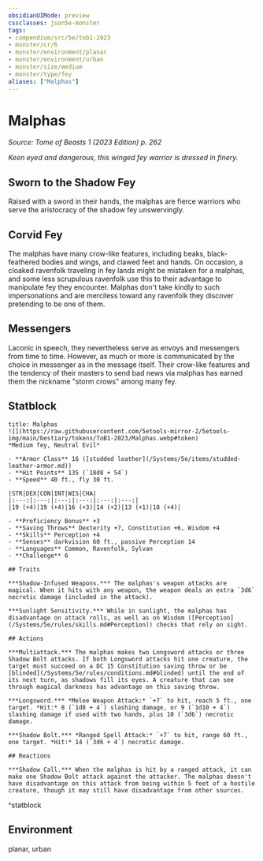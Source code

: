 ```yaml
---
obsidianUIMode: preview
cssclasses: json5e-monster
tags:
- compendium/src/5e/tob1-2023
- monster/cr/6
- monster/environment/planar
- monster/environment/urban
- monster/size/medium
- monster/type/fey
aliases: ["Malphas"]
---
```

# Malphas
*Source: Tome of Beasts 1 (2023 Edition) p. 262*  

*Keen eyed and dangerous, this winged fey warrior is dressed in finery.*

## Sworn to the Shadow Fey

Raised with a sword in their hands, the malphas are fierce warriors who serve the aristocracy of the shadow fey unswervingly.

## Corvid Fey

The malphas have many crow-like features, including beaks, black-feathered bodies and wings, and clawed feet and hands. On occasion, a cloaked ravenfolk traveling in fey lands might be mistaken for a malphas, and some less scrupulous ravenfolk use this to their advantage to manipulate fey they encounter. Malphas don't take kindly to such impersonations and are merciless toward any ravenfolk they discover pretending to be one of them.

## Messengers

Laconic in speech, they nevertheless serve as envoys and messengers from time to time. However, as much or more is communicated by the choice in messenger as in the message itself. Their crow-like features and the tendency of their masters to send bad news via malphas has earned them the nickname "storm crows" among many fey.

## Statblock

```ad-statblock
title: Malphas
![](https://raw.githubusercontent.com/5etools-mirror-2/5etools-img/main/bestiary/tokens/ToB1-2023/Malphas.webp#token)
*Medium fey, Neutral Evil*

- **Armor Class** 16 ([studded leather](/Systems/5e/items/studded-leather-armor.md))
- **Hit Points** 135 (`18d8 + 54`)
- **Speed** 40 ft., fly 30 ft.

|STR|DEX|CON|INT|WIS|CHA|
|:---:|:---:|:---:|:---:|:---:|:---:|
|19 (+4)|19 (+4)|16 (+3)|14 (+2)|13 (+1)|18 (+4)|

- **Proficiency Bonus** +3
- **Saving Throws** Dexterity +7, Constitution +6, Wisdom +4
- **Skills** Perception +4
- **Senses** darkvision 60 ft., passive Perception 14
- **Languages** Common, Ravenfolk, Sylvan
- **Challenge** 6

## Traits

***Shadow-Infused Weapons.*** The malphas's weapon attacks are magical. When it hits with any weapon, the weapon deals an extra `3d6` necrotic damage (included in the attack).

***Sunlight Sensitivity.*** While in sunlight, the malphas has disadvantage on attack rolls, as well as on Wisdom ([Perception](/Systems/5e/rules/skills.md#Perception)) checks that rely on sight.

## Actions

***Multiattack.*** The malphas makes two Longsword attacks or three Shadow Bolt attacks. If both Longsword attacks hit one creature, the target must succeed on a DC 15 Constitution saving throw or be [blinded](/Systems/5e/rules/conditions.md#blinded) until the end of its next turn, as shadows fill its eyes. A creature that can see through magical darkness has advantage on this saving throw.

***Longsword.*** *Melee Weapon Attack:* `+7` to hit, reach 5 ft., one target. *Hit:* 8 (`1d8 + 4`) slashing damage, or 9 (`1d10 + 4`) slashing damage if used with two hands, plus 10 (`3d6`) necrotic damage.

***Shadow Bolt.*** *Ranged Spell Attack:* `+7` to hit, range 60 ft., one target. *Hit:* 14 (`3d6 + 4`) necrotic damage.

## Reactions

***Shadow Call.*** When the malphas is hit by a ranged attack, it can make one Shadow Bolt attack against the attacker. The malphas doesn't have disadvantage on this attack from being within 5 feet of a hostile creature, though it may still have disadvantage from other sources.
```
^statblock

## Environment

planar, urban